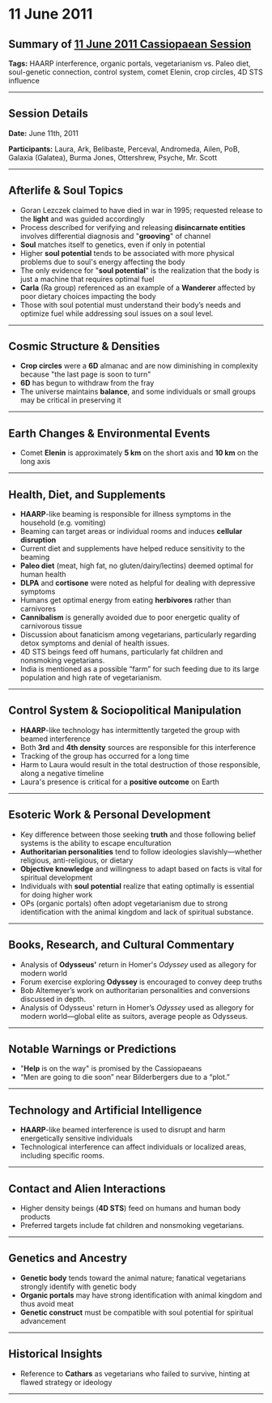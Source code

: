 # 11 June 2011

## Summary of [11 June 2011 Cassiopaean Session](https://cassiopaea.org/forum/threads/session-11-june-2011.23860/#post-266407)

**Tags:** HAARP interference, organic portals, vegetarianism vs. Paleo diet, soul-genetic connection, control system, comet Elenin, crop circles, 4D STS influence

---


## Session Details

**Date:** June 11th, 2011

**Participants:** Laura, Ark, Belibaste, Perceval, Andromeda, Ailen, PoB, Galaxia (Galatea), Burma Jones, Ottershrew, Psyche, Mr. Scott

---


## Afterlife & Soul Topics

- Goran Lezczek claimed to have died in war in 1995; requested release to the **light** and was guided accordingly
- Process described for verifying and releasing **disincarnate entities** involves differential diagnosis and "**grooving**" of channel
- **Soul** matches itself to genetics, even if only in potential
- Higher **soul potential** tends to be associated with more physical problems due to soul's energy affecting the body
- The only evidence for "**soul potential**" is the realization that the body is just a machine that requires optimal fuel
- **Carla** (Ra group) referenced as an example of a **Wanderer** affected by poor dietary choices impacting the body
- Those with soul potential must understand their body’s needs and optimize fuel while addressing soul issues on a soul level.

---


## Cosmic Structure & Densities

- **Crop circles** were a **6D** almanac and are now diminishing in complexity because "the last page is soon to turn"
- **6D** has begun to withdraw from the fray
- The universe maintains **balance**, and some individuals or small groups may be critical in preserving it

---


## Earth Changes & Environmental Events

- Comet **Elenin** is approximately **5 km** on the short axis and **10 km** on the long axis

---


## Health, Diet, and Supplements

- **HAARP**-like beaming is responsible for illness symptoms in the household (e.g. vomiting)
- Beaming can target areas or individual rooms and induces **cellular disruption**
- Current diet and supplements have helped reduce sensitivity to the beaming
- **Paleo diet** (meat, high fat, no gluten/dairy/lectins) deemed optimal for human health
- **DLPA** and **cortisone** were noted as helpful for dealing with depressive symptoms
- Humans get optimal energy from eating **herbivores** rather than carnivores
- **Cannibalism** is generally avoided due to poor energetic quality of carnivorous tissue
- Discussion about fanaticism among vegetarians, particularly regarding detox symptoms and denial of health issues.
- 4D STS beings feed off humans, particularly fat children and nonsmoking vegetarians.
- India is mentioned as a possible “farm” for such feeding due to its large population and high rate of vegetarianism.

---


## Control System & Sociopolitical Manipulation

- **HAARP**-like technology has intermittently targeted the group with beamed interference
- Both **3rd** and **4th density** sources are responsible for this interference
- Tracking of the group has occurred for a long time
- Harm to Laura would result in the total destruction of those responsible, along a negative timeline
- Laura's presence is critical for a **positive outcome** on Earth

---


## Esoteric Work & Personal Development

- Key difference between those seeking **truth** and those following belief systems is the ability to escape enculturation
- **Authoritarian personalities** tend to follow ideologies slavishly—whether religious, anti-religious, or dietary
- **Objective knowledge** and willingness to adapt based on facts is vital for spiritual development
- Individuals with **soul potential** realize that eating optimally is essential for doing higher work
- OPs (organic portals) often adopt vegetarianism due to strong identification with the animal kingdom and lack of spiritual substance.

---


## Books, Research, and Cultural Commentary

- Analysis of **Odysseus'** return in Homer's *Odyssey* used as allegory for modern world
- Forum exercise exploring **Odyssey** is encouraged to convey deep truths
- Bob Altemeyer’s work on authoritarian personalities and conversions discussed in depth.
- Analysis of Odysseus' return in Homer’s *Odyssey* used as allegory for modern world—global elite as suitors, average people as Odysseus.

---


## Notable Warnings or Predictions

- "**Help** is on the way" is promised by the Cassiopaeans
- “Men are going to die soon” near Bilderbergers due to a “plot.”

---


## Technology and Artificial Intelligence

- **HAARP**-like beamed interference is used to disrupt and harm energetically sensitive individuals
- Technological interference can affect individuals or localized areas, including specific rooms.

---


## Contact and Alien Interactions

- Higher density beings (**4D STS**) feed on humans and human body products
- Preferred targets include fat children and nonsmoking vegetarians.

---


## Genetics and Ancestry

- **Genetic body** tends toward the animal nature; fanatical vegetarians strongly identify with genetic body
- **Organic portals** may have strong identification with animal kingdom and thus avoid meat
- **Genetic construct** must be compatible with soul potential for spiritual advancement

---


## Historical Insights

- Reference to **Cathars** as vegetarians who failed to survive, hinting at flawed strategy or ideology

---



